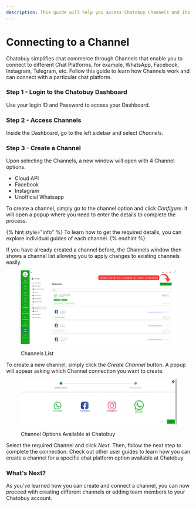 ```yaml
---
description: This guide will help you access Chatobuy Channels and its options.
---
```


# Connecting to a Channel

Chatobuy simplifies chat commerce through Channels that enable you to connect to different Chat Platforms, for example, WhatsApp, Facebook, Instagram, Telegram, etc. Follow this guide to learn how Channels work and can connect with a particular chat platform.

### Step 1 - Login to the Chatobuy Dashboard

Use your login ID and Password to access your Dashboard.

### Step 2 - Access Channels

Inside the Dashboard, go to the left sidebar and select _Channels_.

### Step 3 - Create a Channel

Upon selecting the Channels, a new window will open with 4 Channel options.

* Cloud API
* Facebook
* Instagram
* Unofficial Whatsapp

To create a channel, simply go to the channel option and click _Configure_. It will open a popup where you need to enter the details to complete the process.

{% hint style="info" %}
To learn how to get the required details, you can explore individual guides of each channel.
{% endhint %}

If you have already created a channel before, the Channels window then shows a channel list allowing you to apply changes to existing channels easily.

<figure><img src=".gitbook/assets/Click here to create a new channel.png" alt=""><figcaption><p>Channels List</p></figcaption></figure>

To create a new channel, simply click the _Create Channel_ button. A popup will appear asking which Channel connection you want to create.

<figure><img src=".gitbook/assets/channels.PNG" alt=""><figcaption><p>Channel Options Available at Chatobuy</p></figcaption></figure>

Select the required Channel and click _Next_. Then, follow the next step to complete the connection. Check out other user guides to learn how you can create a channel for a specific chat platform option available at Chatobuy&#x20;

### What's Next?

As you've learned how you can create and connect a channel, you can now proceed with creating different channels or adding team members to your Chatobuy account.
